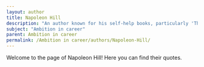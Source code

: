 ```yaml
---
layout: author
title: Napoleon Hill
description: "An author known for his self-help books, particularly 'Think and Grow Rich,' which emphasizes the importance of ambition and a positive mindset in achieving success."
subject: "Ambition in career"
parent: Ambition in career
permalink: /Ambition in career/authors/Napoleon-Hill/
---
```


Welcome to the page of Napoleon Hill! Here you can find their quotes.
